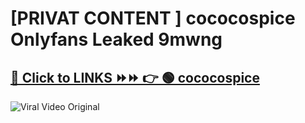 
 # [PRIVAT CONTENT ] cococospice Onlyfans Leaked 9mwng

## <h2><a href="https://clipsfans.com/cococospice&ref=git">🔗 Click to LINKS ⏩⏩ 👉 🟢 cococospice </a></h2>

<a href="https://clipsfans.com/cococospice&ref=git" rel="nofollow" data-target="animated-image.originalLink"><img src="https://i.ibb.co.com/xMMVF88/686577567.gif" alt="Viral Video Original" style="max-width: 100%; display: inline-block;" data-target="animated-image.originalImage"></a>

